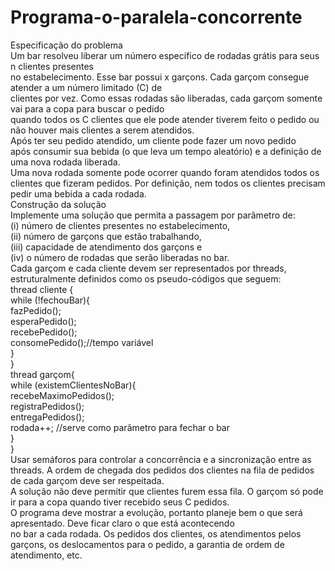 # Programa-o-paralela-concorrente

Especificação do problema <br>
Um bar resolveu liberar um número específico de rodadas grátis para seus n clientes presentes <br>
no estabelecimento. Esse bar possui x garçons. Cada garçom consegue atender a um número limitado (C) de <br> 
clientes por vez. Como essas rodadas são liberadas, cada garçom somente vai para a copa para buscar o pedido <br> 
quando todos os C clientes que ele pode atender tiverem feito o pedido ou não houver mais clientes a serem atendidos. <br>
Após ter seu pedido atendido, um cliente pode fazer um novo pedido <br>
após consumir sua bebida (o que leva um tempo aleatório) e a definição de uma nova rodada liberada. <br> 
Uma nova rodada somente pode ocorrer quando foram atendidos todos os clientes que fizeram pedidos. Por definição, nem todos os clientes precisam pedir uma bebida a cada rodada. <br>
Construção da solução <br>
Implemente uma solução que permita a passagem por parâmetro de:<br>
 (i) número de clientes presentes no estabelecimento,<br>
 (ii) número de garçons que estão trabalhando, <br>
(iii) capacidade de atendimento dos garçons e <br>
(iv) o número de rodadas que serão liberadas no bar.<br> 
Cada garçom e cada cliente devem ser representados por threads, estruturalmente definidos como os pseudo-códigos que seguem:<br>
thread cliente { <br>
    while (!fechouBar){ <br>
        fazPedido(); <br>
        esperaPedido(); <br>
        recebePedido(); <br>
        consomePedido();//tempo variável <br>
    }<br>
}<br>
thread garçom{ <br>
    while (existemClientesNoBar){<br> 
        recebeMaximoPedidos(); <br>
        registraPedidos(); <br>
        entregaPedidos(); <br>
        rodada++; //serve como parâmetro para  fechar o bar <br>
    } <br>
} <br>
Usar semáforos para controlar a concorrência e a sincronização entre as threads.  A ordem de chegada dos pedidos dos clientes na fila de pedidos de cada garçom deve ser respeitada.<br> 
A solução não deve permitir que clientes furem essa fila. O garçom só pode ir para a copa quando tiver recebido seus C pedidos. <br> 
O programa deve mostrar a evolução, portanto planeje bem o que será apresentado. Deve ficar claro o que está acontecendo <br>
no bar a cada rodada. Os pedidos dos clientes, os atendimentos pelos garçons, os deslocamentos para o pedido, a garantia de ordem de atendimento, etc. <br>

